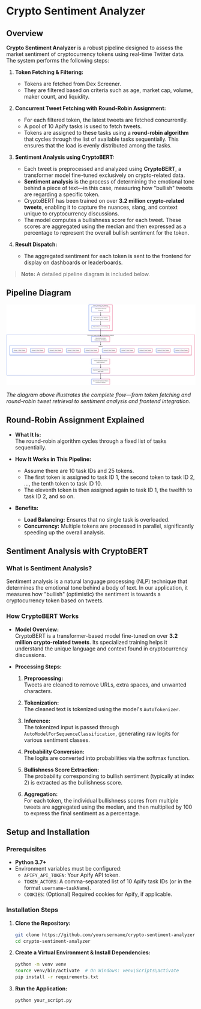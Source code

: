 # Crypto Sentiment Analyzer

## Overview

**Crypto Sentiment Analyzer** is a robust pipeline designed to assess the market sentiment of cryptocurrency tokens using real-time Twitter data. The system performs the following steps:

1. **Token Fetching & Filtering:**  
   - Tokens are fetched from Dex Screener.
   - They are filtered based on criteria such as age, market cap, volume, maker count, and liquidity.

2. **Concurrent Tweet Fetching with Round-Robin Assignment:**  
   - For each filtered token, the latest tweets are fetched concurrently.
   - A pool of 10 Apify tasks is used to fetch tweets.
   - Tokens are assigned to these tasks using a **round-robin algorithm** that cycles through the list of available tasks sequentially. This ensures that the load is evenly distributed among the tasks.

3. **Sentiment Analysis using CryptoBERT:**  
   - Each tweet is preprocessed and analyzed using **CryptoBERT**, a transformer model fine-tuned exclusively on crypto-related data.
   - **Sentiment analysis** is the process of determining the emotional tone behind a piece of text—in this case, measuring how "bullish" tweets are regarding a specific token.
   - CryptoBERT has been trained on over **3.2 million crypto-related tweets**, enabling it to capture the nuances, slang, and context unique to cryptocurrency discussions.
   - The model computes a bullishness score for each tweet. These scores are aggregated using the median and then expressed as a percentage to represent the overall bullish sentiment for the token.

4. **Result Dispatch:**  
   - The aggregated sentiment for each token is sent to the frontend for display on dashboards or leaderboards.

> **Note:** A detailed pipeline diagram is included below.

## Pipeline Diagram

![Pipeline Diagram](architecture-diagram.png)

*The diagram above illustrates the complete flow—from token fetching and round-robin tweet retrieval to sentiment analysis and frontend integration.*

## Round-Robin Assignment Explained

- **What It Is:**  
  The round-robin algorithm cycles through a fixed list of tasks sequentially.
  
- **How It Works in This Pipeline:**  
  - Assume there are 10 task IDs and 25 tokens.
  - The first token is assigned to task ID 1, the second token to task ID 2, …, the tenth token to task ID 10.
  - The eleventh token is then assigned again to task ID 1, the twelfth to task ID 2, and so on.
  
- **Benefits:**  
  - **Load Balancing:** Ensures that no single task is overloaded.
  - **Concurrency:** Multiple tokens are processed in parallel, significantly speeding up the overall analysis.

## Sentiment Analysis with CryptoBERT

### What is Sentiment Analysis?

Sentiment analysis is a natural language processing (NLP) technique that determines the emotional tone behind a body of text. In our application, it measures how "bullish" (optimistic) the sentiment is towards a cryptocurrency token based on tweets.

### How CryptoBERT Works

- **Model Overview:**  
  CryptoBERT is a transformer-based model fine-tuned on over **3.2 million crypto-related tweets**. Its specialized training helps it understand the unique language and context found in cryptocurrency discussions.

- **Processing Steps:**
  1. **Preprocessing:**  
     Tweets are cleaned to remove URLs, extra spaces, and unwanted characters.
     
  2. **Tokenization:**  
     The cleaned text is tokenized using the model's `AutoTokenizer`.
     
  3. **Inference:**  
     The tokenized input is passed through `AutoModelForSequenceClassification`, generating raw logits for various sentiment classes.
     
  4. **Probability Conversion:**  
     The logits are converted into probabilities via the softmax function.
     
  5. **Bullishness Score Extraction:**  
     The probability corresponding to bullish sentiment (typically at index 2) is extracted as the bullishness score.
     
  6. **Aggregation:**  
     For each token, the individual bullishness scores from multiple tweets are aggregated using the median, and then multiplied by 100 to express the final sentiment as a percentage.

## Setup and Installation

### Prerequisites

- **Python 3.7+**
- Environment variables must be configured:
  - `APIFY_API_TOKEN`: Your Apify API token.
  - `TOKEN_ACTORS`: A comma-separated list of 10 Apify task IDs (or in the format `username~taskName`).
  - `COOKIES`: (Optional) Required cookies for Apify, if applicable.

### Installation Steps

1. **Clone the Repository:**

   ```bash
   git clone https://github.com/yourusername/crypto-sentiment-analyzer.git
   cd crypto-sentiment-analyzer

2. **Create a Virtual Environment & Install Dependencies:**

   ```bash
   python -m venv venv
   source venv/bin/activate  # On Windows: venv\Scripts\activate
   pip install -r requirements.txt

3. **Run the Application:**

   ```bash
   python your_script.py
